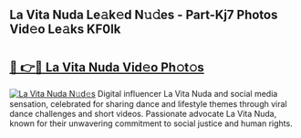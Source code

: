 ## La Vita Nuda Le𝚊k𝚎d N𝚞𝚍es - Part-Kj7 Photos Vid𝚎o Le𝚊ks KF0Ik

# <h2><a href="http://fbbxzd.evod.top/?m=La+Vita+Nuda">🔗 👉🔴 La Vita Nuda Vid𝚎o Ph𝚘t𝚘s</a></h2>

[![La Vita Nuda N𝚞d𝚎s](https://i.imgur.com/8V9OHl7.gif)](http://fbbxzd.evod.top/?m=La+Vita+Nuda)
Digital influencer La Vita Nuda and social media sensation, celebrated for sharing dance and lifestyle themes through viral dance challenges and short videos. Passionate advocate La Vita Nuda, known for their unwavering commitment to social justice and human rights. 
